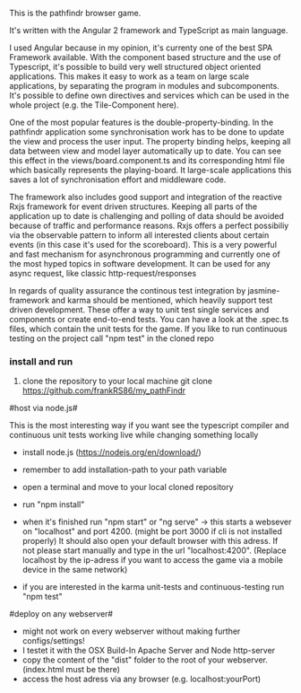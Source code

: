 This is the pathfindr browser game.

It's written with the Angular 2 framework and TypeScript as main language.

I used Angular because in my opinion, it's currenty one of the best SPA Framework available.
With the component based structure and the use of Typescript, it's possible to build very well structured object oriented
applications. This makes it easy to work as a team on large scale applications, by separating the program in
modules and subcomponents.
It's possible to define own directives and services which can be used in the whole project (e.g. the Tile-Component here).

One of the most popular features is the double-property-binding. In the pathfindr application some synchronisation
work has to be done to update the view and process the user input. The property binding helps, keeping all data between view
and model layer automatically up to date. You can see this effect in the views/board.component.ts and its corresponding html file which basically represents the playing-board.
It large-scale applications this saves a lot of synchronisation effort and middleware code.

The framework also includes good support and integration of the reactive Rxjs framework for event driven structures.
Keeping all parts of the application up to date is challenging and polling of data should be avoided because of traffic and performance reasons. Rxjs offers a perfect possibiliy via the observable pattern to inform all interested clients about certain events (in this case it's used for the scoreboard). This is a very powerful and fast mechanism for asynchronous programming
and currently one of the most hyped topics in software development. It can be used for any async request, like classic http-request/responses

In regards of quality assurance the continous test integration by jasmine-framework and karma should be mentioned, which heavily support test driven development.
These offer a way to unit test single services and components or create end-to-end tests. You can have a look at the .spec.ts
files, which contain the unit tests for the game. If you like to run continuous testing on the project call "npm test" in the cloned repo 


### install and run ###

1. clone the repository to your local machine
git clone https://github.com/frankRS86/my_pathFindr

#host via node.js#

This is the most interesting way if you want see the typescript compiler and continuous
unit tests working live while changing something locally 

- install node.js (https://nodejs.org/en/download/)
- remember to add installation-path to your path variable
- open a terminal and move to your local cloned repository
- run "npm install" 
- when it's finished run "npm start" or "ng serve"
-> this starts a websever on "localhost" and port 4200. (might be port 3000 if cli is not installed properly) It should also open your default browser
with this adress. If not please start manually and type in the url "localhost:4200". (Replace localhost by the ip-adress if you want to access the game via a mobile device in the same network)

- if you are interested in the karma unit-tests and continuous-testing run "npm test"

#deploy on any webserver#
- might not work on every webserver without making further configs/settings!
- I testet it with the OSX Build-In Apache Server and Node http-server
- copy the content of the "dist" folder to the root of your webserver. 
  (index.html must be there)
- access the host adress via any browser (e.g. localhost:yourPort)


